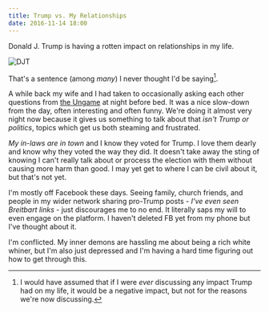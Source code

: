 ```yaml
---
title: Trump vs. My Relationships
date: 2016-11-14 18:00
---
```


Donald J. Trump is having a rotten impact on relationships in my life.

![DJT](http://i.imgur.com/3L0QAgl.jpg?4)

That's a sentence (among *many*) I never thought I'd be saying[^1].

A while back my wife and I had taken to occasionally asking each other questions from [the Ungame](https://www.amazon.com/Pocket-Ungame-All-Ages-Version/dp/B000BXJZ16) at night before bed. It was a nice slow-down from the day, often interesting and often funny. We're doing it almost very night now because it gives us something to talk about that *isn't Trump or politics*, topics which get us both steaming and frustrated.

*My in-laws are in town* and I know they voted for Trump. I love them dearly and know why they voted the way they did. It doesn't take away the sting of knowing I can't really talk about or process the election with them without causing more harm than good. I may yet get to where I can be civil about it, but that's not yet.

I'm mostly off Facebook these days. Seeing family, church friends, and people in my wider network sharing pro-Trump posts  - *I've even seen Breitbart links* - just discourages me to no end. It literally saps my will to even engage on the platform. I haven't deleted FB yet from my phone but I've thought about it.

I'm conflicted. My inner demons are hassling me about being a rich white whiner, but I'm also just depressed and I'm having a hard time figuring out how to get through this.

[^1]: I would have assumed that if I were *ever* discussing any impact Trump had on my life, it would be a negative impact, but not for the reasons we're now discussing.